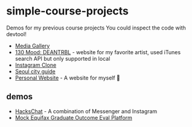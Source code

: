 # simple-course-projects
Demos for my previous course projects
You could inspect the code with devtool!


- [Media Gallery](https://wustlcse204.github.io/07-image-gallery-sleepyheadzzzz/)
- [130 Mood: DEANTRBL](https://wustlcse204.github.io/10-final-project-ciel-wu/) - website for my favorite artist, used iTunes search API but only supported in local
- [Instagram Clone](https://wustlcse204.github.io/05-instagram-clone-sleepyheadzzzz/?)
- [Seoul city guide](https://wustlcse204.github.io/03-city-guide-sleepyheadzzzz/ref.html)
- [Personal Website](https://optimistic-mahavira-ffcfa3.netlify.app/index.html) - A website for myself 🥳

## demos

- [HacksChat](https://drive.google.com/file/d/1Ofsd6EvVT5X94xmb7PT_kbKM__IuQQgZ/view?usp=sharing) - A combination of Messenger and Instagram
- [Mock Equifax Graduate Outcome Eval Platform](https://drive.google.com/file/d/1EQg9J0sYJHTzriPp56VU7DXAyhDsN-ac/view?usp=sharing)

